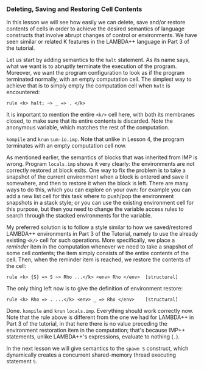<!-- Copyright (c) 2010-2018 K Team. All Rights Reserved. -->

### Deleting, Saving and Restoring Cell Contents

In this lesson we will see how easily we can delete, save and/or restore
contents of cells in order to achieve the desired semantics of language
constructs that involve abrupt changes of control or environments.  We have
seen similar or related K features in the LAMBDA++ language in Part 3 of the
tutorial.

Let us start by adding semantics to the `halt` statement.  As its name says,
what we want is to abruptly terminate the execution of the program.  Moreover,
we want the program configuration to look as if the program terminated
normally, with an empty computation cell.  The simplest way to achieve that is
to simply empty the computation cell when `halt` is encountered:

    rule <k> halt; ~> _ => . </k>

It is important to mention the entire `<k/>` cell here, with both its membranes
closed, to make sure that its entire contents is discarded.  Note the
anonymous variable, which matches the rest of the computation.

`kompile` and `krun` `sum-io.imp`.  Note that unlike in Lesson 4, the program
terminates with an empty computation cell now.

As mentioned earlier, the semantics of blocks that was inherited from IMP is
wrong.  Program `locals.imp` shows it very clearly: the environments are not
correctly restored at block exits.  One way to fix the problem is to take
a snapshot of the current environment when a block is entered and save it
somewhere, and then to restore it when the block is left.  There are many
ways to do this, which you can explore on your own: for example you can add
a new list cell for this task where to push/pop the environment snapshots in
a stack style; or you can use the existing environment cell for this purpose,
but then you need to change the variable access rules to search through the
stacked environments for the variable.

My preferred solution is to follow a style similar to how we saved/restored
LAMBDA++ environments in Part 3 of the Tutorial, namely to use the already
existing `<k/>` cell for such operations.  More specifically, we place a
*reminder* item in the computation whenever we need to take a snapshot of
some cell contents; the item simply consists of the entire contents of the cell.
Then, when the reminder item is reached, we restore the contents of the cell:

    rule <k> {S} => S ~> Rho ...</k> <env> Rho </env>  [structural]

The only thing left now is to give the definition of environment restore:

    rule <k> Rho => . ...</k> <env> _ => Rho </env>    [structural]

Done.  `kompile` and `krun` `locals.imp`.  Everything should work correctly now.
Note that the rule above is different from the one we had for LAMBDA++ in
Part 3 of the tutorial, in that here there is no value preceding the environment
restoration item in the computation; that's because IMP++ statements,
unlike LAMBDA++'s expressions, evaluate to nothing (`.`).

In the next lesson we will give semantics to the `spawn S` construct, which
dynamically creates a concurrent shared-memory thread executing statement `S`.
